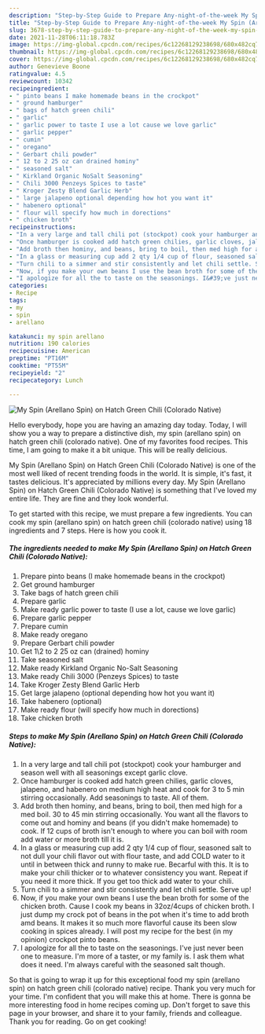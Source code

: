 ```yaml
---
description: "Step-by-Step Guide to Prepare Any-night-of-the-week My Spin (Arellano Spin) on Hatch Green Chili (Colorado Native)"
title: "Step-by-Step Guide to Prepare Any-night-of-the-week My Spin (Arellano Spin) on Hatch Green Chili (Colorado Native)"
slug: 3678-step-by-step-guide-to-prepare-any-night-of-the-week-my-spin-arellano-spin-on-hatch-green-chili-colorado-native
date: 2021-11-28T06:11:18.783Z
image: https://img-global.cpcdn.com/recipes/6c12268129238698/680x482cq70/my-spin-arellano-spin-on-hatch-green-chili-colorado-native-recipe-main-photo.jpg
thumbnail: https://img-global.cpcdn.com/recipes/6c12268129238698/680x482cq70/my-spin-arellano-spin-on-hatch-green-chili-colorado-native-recipe-main-photo.jpg
cover: https://img-global.cpcdn.com/recipes/6c12268129238698/680x482cq70/my-spin-arellano-spin-on-hatch-green-chili-colorado-native-recipe-main-photo.jpg
author: Genevieve Boone
ratingvalue: 4.5
reviewcount: 10342
recipeingredient:
- " pinto beans I make homemade beans in the crockpot"
- " ground hamburger"
- " bags of hatch green chili"
- " garlic"
- " garlic power to taste I use a lot cause we love garlic"
- " garlic pepper"
- " cumin"
- " oregano"
- " Gerbart chili powder"
- " 12 to 2 25 oz can drained hominy"
- " seasoned salt"
- " Kirkland Organic NoSalt Seasoning"
- " Chili 3000 Penzeys Spices to taste"
- " Kroger Zesty Blend Garlic Herb"
- " large jalapeno optional depending how hot you want it"
- " habenero optional"
- " flour will specify how much in dorections"
- " chicken broth"
recipeinstructions:
- "In a very large and tall chili pot (stockpot) cook your hamburger and season well with all seasonings except garlic clove."
- "Once hamburger is cooked add hatch green chilies, garlic cloves, jalapeno, and habenero on medium high heat and cook for 3 to 5 min stirring occasionally. Add seasonings to taste. All of them."
- "Add broth then hominy, and beans, bring to boil, then med high for a med boil. 30 to 45 min stirring occasionally. You want all the flavors to come out and hominy and beans (if you didn&#39;t make homemade) to cook. If 12 cups of broth isn&#39;t enough to where you can boil with room add water or more broth till it is."
- "In a glass or measuring cup add 2 qty 1/4 cup of flour, seasoned salt to not dull your chili flavor out with flour taste, and add COLD water to it until in between thick and runny to make rue. Becarful with this. It is to make your chili thicker or to whatever consistency you want. Repeat if you need it more thick. If you get too thick add water to your chili."
- "Turn chili to a simmer and stir consistently and let chili settle. Serve up!"
- "Now, if you make your own beans I use the bean broth for some of the chicken broth. Cause I cook my beans in 32oz/4cups of chicken broth. I just dump my crock pot of beans in the pot when it&#39;s time to add broth amd beans. It makes it so much more flavorful cause its been slow cooking in spices already. I will post my recipe for the best (in my opinion) crockpot pinto beans."
- "I apologize for all the to taste on the seasonings. I&#39;ve just never been one to measure. I&#39;m more of a taster, or my family is. I ask them what does it need. I&#39;m always careful with the seasoned salt though."
categories:
- Recipe
tags:
- my
- spin
- arellano

katakunci: my spin arellano 
nutrition: 190 calories
recipecuisine: American
preptime: "PT16M"
cooktime: "PT55M"
recipeyield: "2"
recipecategory: Lunch

---
```



![My Spin (Arellano Spin) on Hatch Green Chili (Colorado Native)](https://img-global.cpcdn.com/recipes/6c12268129238698/680x482cq70/my-spin-arellano-spin-on-hatch-green-chili-colorado-native-recipe-main-photo.jpg)

Hello everybody, hope you are having an amazing day today. Today, I will show you a way to prepare a distinctive dish, my spin (arellano spin) on hatch green chili (colorado native). One of my favorites food recipes. This time, I am going to make it a bit unique. This will be really delicious.



My Spin (Arellano Spin) on Hatch Green Chili (Colorado Native) is one of the most well liked of recent trending foods in the world. It is simple, it's fast, it tastes delicious. It's appreciated by millions every day. My Spin (Arellano Spin) on Hatch Green Chili (Colorado Native) is something that I've loved my entire life. They are fine and they look wonderful.


To get started with this recipe, we must prepare a few ingredients. You can cook my spin (arellano spin) on hatch green chili (colorado native) using 18 ingredients and 7 steps. Here is how you cook it.

<!--inarticleads1-->

##### The ingredients needed to make My Spin (Arellano Spin) on Hatch Green Chili (Colorado Native):

1. Prepare  pinto beans (I make homemade beans in the crockpot)
1. Get  ground hamburger
1. Take  bags of hatch green chili
1. Prepare  garlic
1. Make ready  garlic power to taste (I use a lot, cause we love garlic)
1. Prepare  garlic pepper
1. Prepare  cumin
1. Make ready  oregano
1. Prepare  Gerbart chili powder
1. Get  1\2 to 2 25 oz can (drained) hominy
1. Take  seasoned salt
1. Make ready  Kirkland Organic No-Salt Seasoning
1. Make ready  Chili 3000 (Penzeys Spices) to taste
1. Take  Kroger Zesty Blend Garlic Herb
1. Get  large jalapeno (optional depending how hot you want it)
1. Take  habenero (optional)
1. Make ready  flour (will specify how much in dorections)
1. Take  chicken broth




<!--inarticleads2-->

##### Steps to make My Spin (Arellano Spin) on Hatch Green Chili (Colorado Native):

1. In a very large and tall chili pot (stockpot) cook your hamburger and season well with all seasonings except garlic clove.
1. Once hamburger is cooked add hatch green chilies, garlic cloves, jalapeno, and habenero on medium high heat and cook for 3 to 5 min stirring occasionally. Add seasonings to taste. All of them.
1. Add broth then hominy, and beans, bring to boil, then med high for a med boil. 30 to 45 min stirring occasionally. You want all the flavors to come out and hominy and beans (if you didn&#39;t make homemade) to cook. If 12 cups of broth isn&#39;t enough to where you can boil with room add water or more broth till it is.
1. In a glass or measuring cup add 2 qty 1/4 cup of flour, seasoned salt to not dull your chili flavor out with flour taste, and add COLD water to it until in between thick and runny to make rue. Becarful with this. It is to make your chili thicker or to whatever consistency you want. Repeat if you need it more thick. If you get too thick add water to your chili.
1. Turn chili to a simmer and stir consistently and let chili settle. Serve up!
1. Now, if you make your own beans I use the bean broth for some of the chicken broth. Cause I cook my beans in 32oz/4cups of chicken broth. I just dump my crock pot of beans in the pot when it&#39;s time to add broth amd beans. It makes it so much more flavorful cause its been slow cooking in spices already. I will post my recipe for the best (in my opinion) crockpot pinto beans.
1. I apologize for all the to taste on the seasonings. I&#39;ve just never been one to measure. I&#39;m more of a taster, or my family is. I ask them what does it need. I&#39;m always careful with the seasoned salt though.




So that is going to wrap it up for this exceptional food my spin (arellano spin) on hatch green chili (colorado native) recipe. Thank you very much for your time. I'm confident that you will make this at home. There is gonna be more interesting food in home recipes coming up. Don't forget to save this page in your browser, and share it to your family, friends and colleague. Thank you for reading. Go on get cooking!
